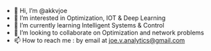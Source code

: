 - 👋 Hi, I’m @akkvjoe
- 👀 I’m interested in Optimization, IOT & Deep Learning
- 🌱 I’m currently learning Intelligent Systems & Control
- 💞️ I’m looking to collaborate on Optimization and network problems
- 📫 How to reach me : by email at joe.v.analytics@gmail.com

<!---
akkvjoe/akkvjoe is a ✨ special ✨ repository because its `README.md` (this file) appears on your GitHub profile.
You can click the Preview link to take a look at your changes.
--->
